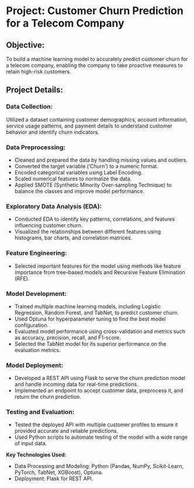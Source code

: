 # Project: Customer Churn Prediction for a Telecom Company
## Objective:
To build a machine learning model to accurately predict customer churn for a telecom company, enabling the company to take proactive measures to retain high-risk customers.

## Project Details:
### Data Collection:

Utilized a dataset containing customer demographics, account information, service usage patterns, and payment details to understand customer behavior and identify churn indicators.
### Data Preprocessing:

+ Cleaned and prepared the data by handling missing values and outliers.
+ Converted the target variable (‘Churn’) to a numeric format.
+ Encoded categorical variables using Label Encoding.
+ Scaled numerical features to normalize the data.
+ Applied SMOTE (Synthetic Minority Over-sampling Technique) to balance the classes and improve model performance.
### Exploratory Data Analysis (EDA):

+ Conducted EDA to identify key patterns, correlations, and features influencing customer churn.
+ Visualized the relationships between different features using histograms, bar charts, and correlation matrices.
### Feature Engineering:

+ Selected important features for the model using methods like feature importance from tree-based models and Recursive Feature Elimination (RFE).
### Model Development:

+ Trained multiple machine learning models, including Logistic Regression, Random Forest, and TabNet, to predict customer churn.
+ Used Optuna for hyperparameter tuning to find the best model configuration.
+ Evaluated model performance using cross-validation and metrics such as accuracy, precision, recall, and F1-score.
+ Selected the TabNet model for its superior performance on the evaluation metrics.
### Model Deployment:

+ Developed a REST API using Flask to serve the churn prediction model and handle incoming data for real-time predictions.
+ Implemented an endpoint to accept customer data, preprocess it, and return the churn prediction.
### Testing and Evaluation:

+ Tested the deployed API with multiple customer profiles to ensure it provided accurate and reliable predictions.
+ Used Python scripts to automate testing of the model with a wide range of input data.

**Key Technologies Used:**
+ Data Processing and Modeling: Python (Pandas, NumPy, Scikit-Learn, PyTorch, TabNet, XGBoost), Optuna.
+ Deployment: Flask for REST API.
